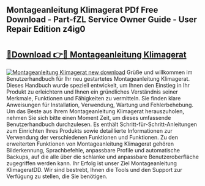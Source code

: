 ## Montageanleitung Klimagerat PDf Free Download - Part-fZL Service Owner Guide - User Repair Edition z4ig0

# <h2><a href="http://df8rkg.blite.top/?on=Montageanleitung+Klimagerat">🔗Download 👉🔴 Montageanleitung Klimagerat</a></h2>

[![Montageanleitung Klimagerat new download](https://i.imgur.com/lujVjoI.png)](http://df8rkg.blite.top/?on=Montageanleitung+Klimagerat)
Grüße und willkommen im Benutzerhandbuch für Ihr neu gestartetes Montageanleitung Klimagerat. Dieses Handbuch wurde speziell entwickelt, um Ihnen den Einstieg in Ihr Produkt zu erleichtern und Ihnen ein gründliches Verständnis seiner Merkmale, Funktionen und Fähigkeiten zu vermitteln. Sie finden klare Anweisungen für Installation, Verwendung, Wartung und Fehlerbehebung. Um das Beste aus Ihrem Montageanleitung Klimagerat herauszuholen, nehmen Sie sich bitte einen Moment Zeit, um dieses umfassende Benutzerhandbuch durchzulesen. Es enthält Schritt-für-Schritt-Anleitungen zum Einrichten Ihres Produkts sowie detaillierte Informationen zur Verwendung der verschiedenen Funktionen und Funktionen. Zu den erweiterten Funktionen von Montageanleitung Klimagerat gehören Bilderkennung, Sprachbefehle, anpassbare Profile und automatische Backups, auf die alle über die schlanke und anpassbare Benutzeroberfläche zugegriffen werden kann. Ihr Erfolg ist unser Ziel Montageanleitung KlimageratDD. Wir sind bestrebt, Ihnen die Tools und den Support zur Verfügung zu stellen, die Sie benötigen.
